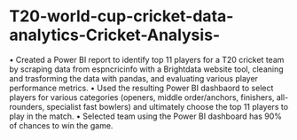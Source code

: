 # T20-world-cup-cricket-data-analytics-Cricket-Analysis-

•	Created a Power BI report to identify top 11 players for a T20 cricket team by scraping data from espncricinfo with a Brightdata website tool, cleaning and trasforming the data with pandas, and evaluating various player performance metrics.
•	Used the resulting Power BI dashbaord to select players for various categories (openers, middle order/anchors, finishers, all-rounders, specialist fast bowlers) and ultimately choose the top 11 players to play in the match.
•	Selected team using the Power BI dashboard has 90% of chances to win the game.
